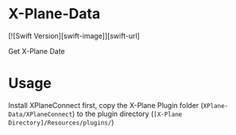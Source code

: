 # X-Plane-Data
[![Swift Version][swift-image]][swift-url]



Get X-Plane Date

# Usage
Install XPlaneConnect first, copy the X-Plane Plugin folder (`XPlane-Data/XPlaneConnect`) to the plugin
directory (`[X-Plane Directory]/Resources/plugins/`)
